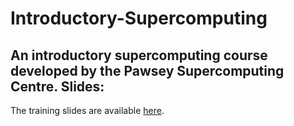 # Introductory-Supercomputing
An introductory supercomputing course developed by the Pawsey Supercomputing Centre.
Slides:
-------
The training slides are available [here](https://support.pawsey.org.au/documentation/display/US/Training+Material).
